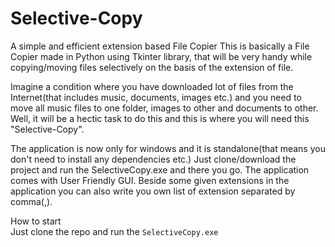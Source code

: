 # Selective-Copy
A simple and efficient extension based File Copier
This is basically a File Copier made in Python using Tkinter library, that will be very handy while copying/moving files selectively on the basis of the extension of file.

Imagine a condition where you have downloaded lot of files from the Internet(that includes music, documents, images etc.) and you need to move all music files to one folder, images to other and documents to other. Well, it will be a hectic task to do this and this is where you will need this "Selective-Copy".

The application is now only for windows and it is standalone(that means you don't need to install any dependencies etc.) Just clone/download the project and run the SelectiveCopy.exe and there you go. The application comes with User Friendly GUI. Beside some given extensions in the application you can also write you own list of extension separated by comma(,).

<h> How to start </h><br>
Just clone the repo and run the `SelectiveCopy.exe`
